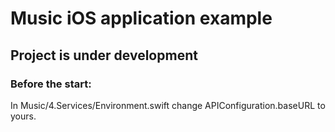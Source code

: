 # Music iOS application example

## Project is under development

### Before the start:
In Music/4.Services/Environment.swift change APIConfiguration.baseURL to yours.
